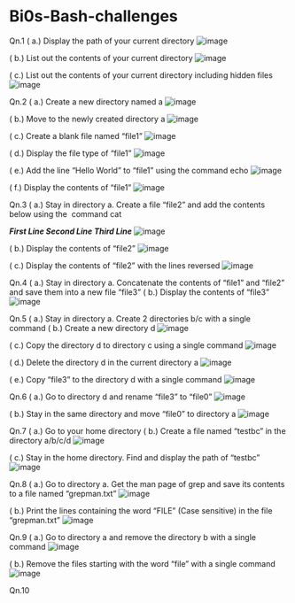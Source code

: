# Bi0s-Bash-challenges

Qn.1
( a.) Display the path of your current directory
![image](https://github.com/KeerthanaG2/biOs-Bash-challenges/assets/139220811/5ff12c87-0edd-4dac-a68d-91f78ea1de5e)

( b.) List out the contents of your current directory
![image](https://github.com/KeerthanaG2/biOs-Bash-challenges/assets/139220811/574b5f02-c841-465c-9246-d7b2f27dc0e4)

( c.) List out the contents of your current directory including hidden files
![image](https://github.com/KeerthanaG2/biOs-Bash-challenges/assets/139220811/68ba80b2-152a-44c1-bd34-3669097d7f2e)


Qn.2
( a.) Create a new directory named a
![image](https://github.com/KeerthanaG2/biOs-Bash-challenges/assets/139220811/8f66daaa-4f56-4656-a528-2a03e2a769de)

( b.) Move to the newly created directory a
![image](https://github.com/KeerthanaG2/biOs-Bash-challenges/assets/139220811/c27f544c-e200-4ab2-b337-d1b73bb6358d)

( c.) Create a blank file named “file1”
![image](https://github.com/KeerthanaG2/biOs-Bash-challenges/assets/139220811/ddca2a13-9a9f-483b-8477-0ce7cc9aa6f8)

( d.) Display the file type of “file1”
![image](https://github.com/KeerthanaG2/biOs-Bash-challenges/assets/139220811/ff2e0256-a0a7-47b0-989f-c82480a9fe9a)

( e.) Add the line “Hello World” to “file1” using the command echo
![image](https://github.com/KeerthanaG2/biOs-Bash-challenges/assets/139220811/b99e5b42-0ae3-4a02-860a-328538b292b8)

( f.) Display the contents of “file1”
![image](https://github.com/KeerthanaG2/biOs-Bash-challenges/assets/139220811/a9df154e-bc32-4d04-b45d-e7db7ac1f293)

Qn.3
( a.) Stay in directory a. Create a file “file2” and add the contents below using the  command cat

***First Line Second Line Third Line***
![image](https://github.com/KeerthanaG2/biOs-Bash-challenges/assets/139220811/61f9a64e-e3b0-4c04-87da-6f02371f43f3)

( b.) Display the contents of “file2”
![image](https://github.com/KeerthanaG2/biOs-Bash-challenges/assets/139220811/7833a0b1-5644-41e5-853b-581b9e64337d)

( c.) Display the contents of “file2” with the lines reversed
![image](https://github.com/KeerthanaG2/biOs-Bash-challenges/assets/139220811/4728a152-fcf5-448c-a34e-27a17c1c1b69)

Qn.4
( a.) Stay in directory a. Concatenate the contents of “file1” and “file2” and save them into a new file “file3”
( b.) Display the contents of “file3”
![image](https://github.com/KeerthanaG2/biOs-Bash-challenges/assets/139220811/4d0635fd-ba72-40d8-bf7e-29fe8ed75c2a)

Qn.5
( a.) Stay in directory a. Create 2 directories b/c with a single command
( b.) Create a new directory d
![image](https://github.com/KeerthanaG2/biOs-Bash-challenges/assets/139220811/19af54e3-fb23-4876-a708-7ac06e8bc295)

( c.) Copy the directory d to directory c using a single command
![image](https://github.com/KeerthanaG2/biOs-Bash-challenges/assets/139220811/dfd87a88-17cc-4143-9b0f-1415a69335dd)

( d.) Delete the directory d in the current directory a
![image](https://github.com/KeerthanaG2/biOs-Bash-challenges/assets/139220811/df18f430-b8f8-4d56-bf50-d94f6308873e)

( e.) Copy “file3” to the directory d with a single command
![image](https://github.com/KeerthanaG2/biOs-Bash-challenges/assets/139220811/ef0ce75a-b8e7-4de1-b20b-60761fcc0cb9)

Qn.6
( a.) Go to directory d and rename “file3” to “file0”
![image](https://github.com/KeerthanaG2/biOs-Bash-challenges/assets/139220811/e9e51b11-609f-4dd0-a503-0729ca95b5c7)

( b.) Stay in the same directory and move “file0” to directory a
![image](https://github.com/KeerthanaG2/biOs-Bash-challenges/assets/139220811/b893f4e6-ea9e-4fa8-b1d7-a26eb729d02b)

Qn.7
( a.) Go to your home directory
( b.) Create a file named “testbc” in the directory a/b/c/d
![image](https://github.com/KeerthanaG2/biOs-Bash-challenges/assets/139220811/51a0921e-b7f1-45b0-b227-c85c92c958ab)

( c.) Stay in the home directory. Find and display the path of “testbc”
![image](https://github.com/KeerthanaG2/biOs-Bash-challenges/assets/139220811/63d258b7-fed3-4a52-9613-0a5389fc8ee9)

Qn.8
( a.) Go to directory a. Get the man page of grep and save its contents to a file named “grepman.txt”
![image](https://github.com/KeerthanaG2/biOs-Bash-challenges/assets/139220811/166bd130-3cba-415b-a1e9-2904cac0d7fb)

( b.) Print the lines containing the word “FILE” (Case sensitive) in the file “grepman.txt”
![image](https://github.com/KeerthanaG2/biOs-Bash-challenges/assets/139220811/ffc308e4-8d82-4271-a067-9427a8975a47)

Qn.9
( a.) Go to directory a and remove the directory b with a single command
![image](https://github.com/KeerthanaG2/biOs-Bash-challenges/assets/139220811/15eebeb6-1d2e-47a6-b1f4-98b471a4ea44)

( b.) Remove the files starting with the word “file” with a single command
![image](https://github.com/KeerthanaG2/biOs-Bash-challenges/assets/139220811/d751b742-7c42-42ed-8359-208c66b553f1)

Qn.10









































